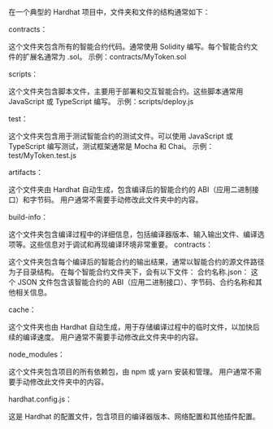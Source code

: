 








在一个典型的 Hardhat 项目中，文件夹和文件的结构通常如下：

contracts：

这个文件夹包含所有的智能合约代码。通常使用 Solidity 编写。每个智能合约文件的扩展名通常为 .sol。
示例：contracts/MyToken.sol


scripts：

这个文件夹包含脚本文件，主要用于部署和交互智能合约。这些脚本通常用 JavaScript 或 TypeScript 编写。
示例：scripts/deploy.js

test：

这个文件夹包含用于测试智能合约的测试文件。可以使用 JavaScript 或 TypeScript 编写测试，测试框架通常是 Mocha 和 Chai。
示例：test/MyToken.test.js


artifacts：

这个文件夹由 Hardhat 自动生成，包含编译后的智能合约的 ABI（应用二进制接口）和字节码。
用户通常不需要手动修改此文件夹中的内容。

build-info：

这个文件夹包含编译过程中的详细信息，包括编译器版本、输入输出文件、编译选项等。这些信息对于调试和再现编译环境非常重要。
contracts：

这个文件夹包含每个编译后的智能合约的输出结果，通常以智能合约的源文件路径为子目录结构。
在每个智能合约文件夹下，会有以下文件：
合约名称.json：
这个 JSON 文件包含该智能合约的 ABI（应用二进制接口）、字节码、合约名称和其他相关信息。

cache：

这个文件夹也由 Hardhat 自动生成，用于存储编译过程中的临时文件，以加快后续的编译速度。
用户通常不需要手动修改此文件夹中的内容。

node_modules：

这个文件夹包含项目的所有依赖包，由 npm 或 yarn 安装和管理。
用户通常不需要手动修改此文件夹中的内容。


hardhat.config.js：

这是 Hardhat 的配置文件，包含项目的编译器版本、网络配置和其他插件配置。


